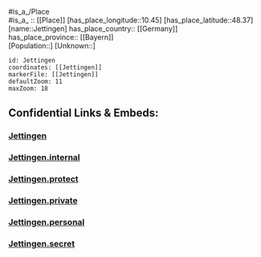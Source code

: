 ﻿---
location: [48.37,10.45] 
mapzoom: [7,12] 
mapmarker: city 
type: City
tags:
- geo/City


SpocWebEntityId: 31198
isDeleted: false
confidential: public

---
#is_a_/Place  
#is_a_ :: [[Place]] 
[has_place_longitude::10.45] 
[has_place_latitude::48.37] 
[name::Jettingen] 
has_place_country:: [[Germany]]  
has_place_province:: [[Bayern]]  
[Population::] 
[Unknown::] 


```leaflet
id: Jettingen
coordinates: [[Jettingen]] 
markerFile: [[Jettingen]] 
defaultZoom: 11 
maxZoom: 18
```


## Confidential Links & Embeds: 

### [Jettingen](/_public/Earth/Continent/Europe/Europe~Central/Germany/Germany~West/Bayern/counties~Bayern/Günzburg/cities~Günzburg/Jettingen-Scheppach/City/Jettingen.md) 

### [Jettingen.internal](/_internal/Earth/Continent/Europe/Europe~Central/Germany/Germany~West/Bayern/counties~Bayern/Günzburg/cities~Günzburg/Jettingen-Scheppach/City/Jettingen.internal.md) 

### [Jettingen.protect](/_protect/Earth/Continent/Europe/Europe~Central/Germany/Germany~West/Bayern/counties~Bayern/Günzburg/cities~Günzburg/Jettingen-Scheppach/City/Jettingen.protect.md) 

### [Jettingen.private](/_private/Earth/Continent/Europe/Europe~Central/Germany/Germany~West/Bayern/counties~Bayern/Günzburg/cities~Günzburg/Jettingen-Scheppach/City/Jettingen.private.md) 

### [Jettingen.personal](/_personal/Earth/Continent/Europe/Europe~Central/Germany/Germany~West/Bayern/counties~Bayern/Günzburg/cities~Günzburg/Jettingen-Scheppach/City/Jettingen.personal.md) 

### [Jettingen.secret](/_secret/Earth/Continent/Europe/Europe~Central/Germany/Germany~West/Bayern/counties~Bayern/Günzburg/cities~Günzburg/Jettingen-Scheppach/City/Jettingen.secret.md) 
